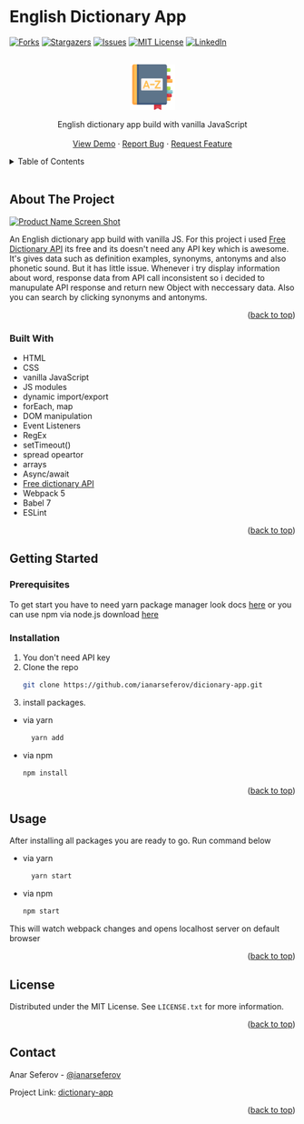 # English Dictionary App

[![Forks][forks-shield]][forks-url]
[![Stargazers][stars-shield]][stars-url]
[![Issues][issues-shield]][issues-url]
[![MIT License][license-shield]][license-url]
[![LinkedIn][linkedin-shield]][linkedin-url]

<br />

<div align="center">
  <a href="https://github.com/ianarseferov/dictionary-app">
    <img src="images/dictionary-icon.png" alt="Logo" width="80" height="80">
  </a>
  <p align="center">
    English dictionary app build with vanilla JavaScript
    <br />
    <br />
    <a href="https://dictionary-app-ashen.vercel.app/">View Demo</a>
    ·
    <a href="https://github.com/ianarseferov/dictionary-app/issues">Report Bug</a>
    ·
    <a href="https://github.com/ianarseferov/dictionary-app/issues">Request Feature</a>
  </p>
</div>

<details>
  <summary>Table of Contents</summary>
  <ol>
    <li>
      <a href="#about-the-project">About The Project</a>
      <ul>
        <li><a href="#built-with">Built With</a></li>
      </ul>
    </li>
    <li>
      <a href="#getting-started">Getting Started</a>
      <ul>
        <li><a href="#prerequisites">Prerequisites</a></li>
        <li><a href="#installation">Installation</a></li>
      </ul>
    </li>
    <li><a href="#usage">Usage</a></li>
    <li><a href="#license">License</a></li>
    <li><a href="#contact">Contact</a></li>
  </ol>
</details>
<br/>

## About The Project

[![Product Name Screen Shot][product-screenshot]](https://dictionary-app-ashen.vercel.app)

An English dictionary app build with vanilla JS. For this project i used [Free Dictionary API](https://dictionaryapi.dev/) its 
free and its doesn't need any API key which is awesome. It's gives data such as definition examples, synonyms, antonyms and also phonetic sound. 
But it has little issue. Whenever i try display information about word, response data from API call inconsistent so i decided to manupulate API response 
and return new Object with neccessary data. Also you can search by clicking synonyms and antonyms.

<p align="right">(<a href="#top">back to top</a>)</p>

### Built With

* HTML
* CSS 
* vanilla JavaScript
* JS modules
* dynamic import/export
* forEach, map
* DOM manipulation
* Event Listeners
* RegEx
* setTimeout()
* spread opeartor
* arrays
* Async/await
* [Free dictionary API](https://dictionaryapi.dev/)
* Webpack 5
* Babel 7
* ESLint

<p align="right">(<a href="#top">back to top</a>)</p>

## Getting Started

### Prerequisites
 
To get start you have to need yarn package manager look docs [here](https://classic.yarnpkg.com/lang/en/docs/install/#windows-stable) or you can use npm 
via node.js download [here](https://nodejs.org/en/)
 
### Installation

1. You don't need API key
2. Clone the repo
   ```sh
   git clone https://github.com/ianarseferov/dicionary-app.git
   ```
3. install packages.
* via yarn
  ```sh
    yarn add
    ```
* via npm
  ```sh
  npm install 
  ```   
<p align="right">(<a href="#top">back to top</a>)</p>

## Usage

After installing all packages you are ready to go. Run command below

* via yarn
  ```sh
    yarn start
    ```
* via npm
  ```sh
  npm start
  ```   
This will watch webpack changes and opens localhost server on default browser

<p align="right">(<a href="#top">back to top</a>)</p>

## License

Distributed under the MIT License. See `LICENSE.txt` for more information.

<p align="right">(<a href="#top">back to top</a>)</p>

## Contact

Anar Seferov - [@ianarseferov](https://twitter.com/ianarseferov)

Project Link: [dictionary-app](https://github.com/ianarseferov/dictionary-app)

<p align="right">(<a href="#top">back to top</a>)</p>

[forks-shield]: https://img.shields.io/github/forks/ianarseferov/dictionary-app.svg?style=for-the-badge
[forks-url]: https://github.com/ianarseferov/dictionary-app/network/members
[stars-shield]: https://img.shields.io/github/stars/ianarseferov/dictionary-app.svg?style=for-the-badge
[stars-url]: https://github.com/ianarseferov/dictionary-app/stargazers
[issues-shield]: https://img.shields.io/github/issues/ianarseferov/dictionary-app.svg?style=for-the-badge
[issues-url]: https://github.com/ianarseferov/dictionary-app/issues
[license-shield]: https://img.shields.io/github/license/ianarseferov/dictionary-app.svg?style=for-the-badge
[license-url]: https://github.com/ianarseferov/dictionary-app/blob/main/LICENSE.txt
[linkedin-shield]: https://img.shields.io/badge/-LinkedIn-black.svg?style=for-the-badge&logo=linkedin&colorB=555
[linkedin-url]: https://linkedin.com/in/anarseferov
[product-screenshot]: https://github.com/ianarseferov/dictionary-app/blob/main/images/dictionary.png
